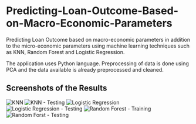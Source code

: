 # Predicting-Loan-Outcome-Based-on-Macro-Economic-Parameters
Predicting Loan Outcome based on macro-economic parameters in addition to the micro-economic parameters using machine learning techniques such as KNN, Random Forest and Logistic Regression.

The application uses Python language. Preprocessing of data is done using PCA and the data available is already preprocessed and cleaned.

## Screenshots of the Results
![KNN](https://i.imgur.com/IEKtg3k.png) ![KNN - Testing](https://i.imgur.com/yqUDhZS.png)
![Logistic Regression](https://i.imgur.com/SwCB69m.png) ![Logistic Regression - Testing](https://i.imgur.com/nTcbU5E.png)
![Random Forest - Training](https://i.imgur.com/BCOwScI.png) ![Random Forst - Testing](https://i.imgur.com/ui5sYQM.png)
